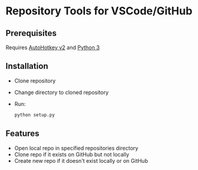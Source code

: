 # Repository Tools for VSCode/GitHub

## Prerequisites

Requires [AutoHotkey v2](https://www.autohotkey.com/download/ahk-v2.exe) and [Python 3](https://www.python.org/ftp/python/3.13.2/python-3.13.2-amd64.exe)

## Installation

- Clone repository
- Change directory to cloned repository
- Run:

    ```python
    python setup.py
    ```

## Features

- Open local repo in specified repositories directory
- Clone repo if it exists on GitHub but not locally
- Create new repo if it doesn't exist locally or on GitHub
